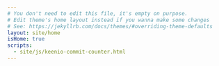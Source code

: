 ```yaml
---
# You don't need to edit this file, it's empty on purpose.
# Edit theme's home layout instead if you wanna make some changes
# See: https://jekyllrb.com/docs/themes/#overriding-theme-defaults
layout: site/home
isHome: true
scripts:
  - site/js/keenio-commit-counter.html
---
```

